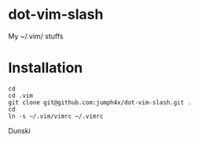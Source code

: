dot-vim-slash
=============

My ~/.vim/ stuffs

Installation
============

```shell
cd 
cd .vim
git clone git@github.com:jumph4x/dot-vim-slash.git .
cd
ln -s ~/.vim/vimrc ~/.vimrc
```

Dunski